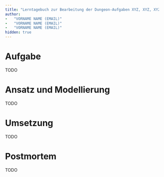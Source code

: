 ```yaml
---
title: "Lerntagebuch zur Bearbeitung der Dungeon-Aufgaben XYZ, XYZ, XYZ und XYZ"
author:
-   "VORNAME NAME (EMAIL)"
-   "VORNAME NAME (EMAIL)"
-   "VORNAME NAME (EMAIL)"
hidden: true
---
```


<!--
Führen Sie zu jeder Woche zur Bearbeitung der Dungeon-Aufhaben ein
Lerntagebuch in Ihrem Team. Kopieren Sie dazu diese Vorlage und füllen
Sie den Kopf entsprechend aus.

Im Lerntagebuch sollen Sie Ihr Vorgehen bei der Bearbeitung der jeweiligen
Dungeon-Aufgaben vom ersten Schritt bis zur Abgabe der Lösung dokumentieren,
d.h. wie sind Sie die gestellte Aufgabe angegangen (und warum), was war
Ihr Plan und auf welche Probleme sind Sie bei der Umsetzung gestoßen und
wie haben Sie diese Probleme gelöst. Beachten Sie die vorgegebene Struktur.

Für jede Abgabe sollte ungefähr eine DIN-A4-Seite Text erstellt werden,
d.h. ca. 400 Wörter umfassen. Wer das Lerntagebuch nur ungenügend führt
oder es gar nicht mit abgibt, bekommt für die betreffende Abgabe 0 Punkte.

Checken Sie das Lerntagebuch mit in Ihr Projekt/Git-Repo ein.

Schreiben Sie den Text mit [Markdown](https://pandoc.org/MANUAL.html#pandocs-markdown).
Tipp: VSCode bringt einen vergleichsweise guten Markdown-Support (inkl. Preview)
bereits in der Grundinstallation mit.

Geben Sie das Lerntagebuch stets mit ab. Achtung: Wenn Sie Abbildungen
einbetten (etwa UML-Diagramme), denken Sie daran, diese auch abzugeben!
-->


# Aufgabe

<!--
Bitte hier die zu lösende Aufgabe kurz in eigenen Worten beschreiben.
-->

TODO


# Ansatz und Modellierung

<!--
Bitte hier den Lösungsansatz kurz beschreiben:
-   Wie sollte die Aufgabe gelöst werden?
-   Welche Techniken wollten Sie einsetzen?
-   Wie sah Ihre Modellierung aus (UML-Diagramm)?
-   Worauf müssen Sie konkret achten?
-->

TODO


# Umsetzung

<!--
Bitte hier die Umsetzung der Lösung kurz beschreiben:
-   Was haben Sie gemacht,
-   an welchem Datum haben sie es gemacht,
-   wie lange hat es gedauert,
-   was war das Ergebnis?
-->

TODO


# Postmortem

<!--
Bitte blicken Sie auf die Aufgabe, Ihren Lösungsansatz und die Umsetzung
kritisch zurück:
-   Was hat funktioniert, was nicht? Würden Sie noch einmal so vorgehen?
-   Welche Probleme sind bei der Umsetzung Ihres Lösungsansatzes aufgetreten?
-   Wie haben Sie die Probleme letztlich gelöst?
-->

TODO
